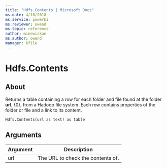 ```yaml
---
title: "Hdfs.Contents | Microsoft Docs"
ms.date: 4/16/2018
ms.service: powerbi
ms.reviewer: owend
ms.topic: reference
author: minewiskan
ms.author: owend
manager: kfile
---
```

# Hdfs.Contents

  
## About  
Returns a table containing a row for each folder and file found at the folder **url**, {0}, from a Hadoop file system. Each row contains properties of the folder or file and a link to its content.  
  
```  
Hdfs.Contents(url as text) as table  
```  
  
## Arguments  
  
|Argument|Description|  
|------------|---------------|  
|url|The URL to check the contents of.|  
  
